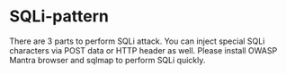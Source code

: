 # SQLi-pattern

There are 3 parts to perform SQLi attack. You can inject special SQLi characters via POST data or HTTP header as well. Please install OWASP Mantra browser and sqlmap to perform SQLi quickly.
